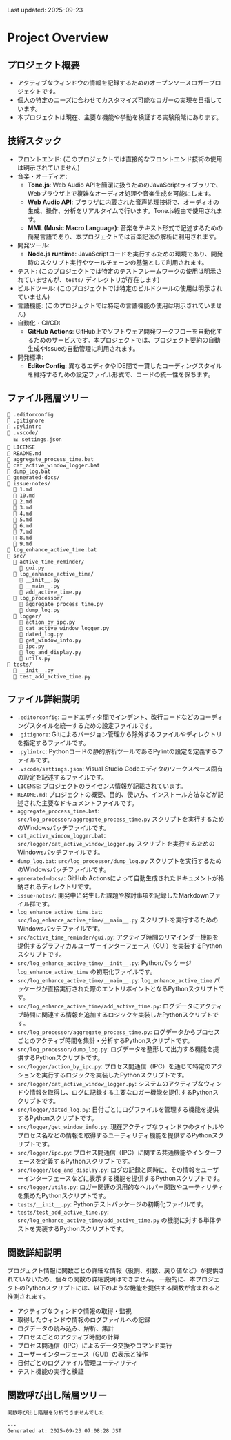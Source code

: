 Last updated: 2025-09-23

# Project Overview

## プロジェクト概要
-   アクティブなウィンドウの情報を記録するためのオープンソースロガープロジェクトです。
-   個人の特定のニーズに合わせてカスタマイズ可能なロガーの実現を目指しています。
-   本プロジェクトは現在、主要な機能や挙動を検証する実験段階にあります。

## 技術スタック
-   フロントエンド: (このプロジェクトでは直接的なフロントエンド技術の使用は明示されていません)
-   音楽・オーディオ:
    -   **Tone.js**: Web Audio APIを簡潔に扱うためのJavaScriptライブラリで、Webブラウザ上で複雑なオーディオ処理や音楽生成を可能にします。
    -   **Web Audio API**: ブラウザに内蔵された音声処理技術で、オーディオの生成、操作、分析をリアルタイムで行います。Tone.js経由で使用されます。
    -   **MML (Music Macro Language)**: 音楽をテキスト形式で記述するための簡易言語であり、本プロジェクトでは音楽記法の解析に利用されます。
-   開発ツール:
    -   **Node.js runtime**: JavaScriptコードを実行するための環境であり、開発時のスクリプト実行やツールチェーンの基盤として利用されます。
-   テスト: (このプロジェクトでは特定のテストフレームワークの使用は明示されていませんが、`tests/` ディレクトリが存在します)
-   ビルドツール: (このプロジェクトでは特定のビルドツールの使用は明示されていません)
-   言語機能: (このプロジェクトでは特定の言語機能の使用は明示されていません)
-   自動化・CI/CD:
    -   **GitHub Actions**: GitHub上でソフトウェア開発ワークフローを自動化するためのサービスです。本プロジェクトでは、プロジェクト要約の自動生成やIssueの自動管理に利用されます。
-   開発標準:
    -   **EditorConfig**: 異なるエディタやIDE間で一貫したコーディングスタイルを維持するための設定ファイル形式で、コードの統一性を保ちます。

## ファイル階層ツリー
```
📄 .editorconfig
📄 .gitignore
📄 .pylintrc
📁 .vscode/
  📊 settings.json
📄 LICENSE
📖 README.md
📄 aggregate_process_time.bat
📄 cat_active_window_logger.bat
📄 dump_log.bat
📁 generated-docs/
📁 issue-notes/
  📖 1.md
  📖 10.md
  📖 2.md
  📖 3.md
  📖 4.md
  📖 5.md
  📖 6.md
  📖 7.md
  📖 8.md
  📖 9.md
📄 log_enhance_active_time.bat
📁 src/
  📁 active_time_reminder/
    📄 gui.py
  📁 log_enhance_active_time/
    📄 __init__.py
    📄 __main__.py
    📄 add_active_time.py
  📁 log_processor/
    📄 aggregate_process_time.py
    📄 dump_log.py
  📁 logger/
    📄 action_by_ipc.py
    📄 cat_active_window_logger.py
    📄 dated_log.py
    📄 get_window_info.py
    📄 ipc.py
    📄 log_and_display.py
    📄 utils.py
📁 tests/
  📄 __init__.py
  📄 test_add_active_time.py
```

## ファイル詳細説明
-   `.editorconfig`: コードエディタ間でインデント、改行コードなどのコーディングスタイルを統一するための設定ファイルです。
-   `.gitignore`: Gitによるバージョン管理から除外するファイルやディレクトリを指定するファイルです。
-   `.pylintrc`: Pythonコードの静的解析ツールであるPylintの設定を定義するファイルです。
-   `.vscode/settings.json`: Visual Studio Codeエディタのワークスペース固有の設定を記述するファイルです。
-   `LICENSE`: プロジェクトのライセンス情報が記載されています。
-   `README.md`: プロジェクトの概要、目的、使い方、インストール方法などが記述された主要なドキュメントファイルです。
-   `aggregate_process_time.bat`: `src/log_processor/aggregate_process_time.py` スクリプトを実行するためのWindowsバッチファイルです。
-   `cat_active_window_logger.bat`: `src/logger/cat_active_window_logger.py` スクリプトを実行するためのWindowsバッチファイルです。
-   `dump_log.bat`: `src/log_processor/dump_log.py` スクリプトを実行するためのWindowsバッチファイルです。
-   `generated-docs/`: GitHub Actionsによって自動生成されたドキュメントが格納されるディレクトリです。
-   `issue-notes/`: 開発中に発生した課題や検討事項を記録したMarkdownファイル群です。
-   `log_enhance_active_time.bat`: `src/log_enhance_active_time/__main__.py` スクリプトを実行するためのWindowsバッチファイルです。
-   `src/active_time_reminder/gui.py`: アクティブ時間のリマインダー機能を提供するグラフィカルユーザーインターフェース（GUI）を実装するPythonスクリプトです。
-   `src/log_enhance_active_time/__init__.py`: Pythonパッケージ `log_enhance_active_time` の初期化ファイルです。
-   `src/log_enhance_active_time/__main__.py`: `log_enhance_active_time` パッケージが直接実行された際のエントリポイントとなるPythonスクリプトです。
-   `src/log_enhance_active_time/add_active_time.py`: ログデータにアクティブ時間に関連する情報を追加するロジックを実装したPythonスクリプトです。
-   `src/log_processor/aggregate_process_time.py`: ログデータからプロセスごとのアクティブ時間を集計・分析するPythonスクリプトです。
-   `src/log_processor/dump_log.py`: ログデータを整形して出力する機能を提供するPythonスクリプトです。
-   `src/logger/action_by_ipc.py`: プロセス間通信（IPC）を通じて特定のアクションを実行するロジックを実装したPythonスクリプトです。
-   `src/logger/cat_active_window_logger.py`: システムのアクティブなウィンドウ情報を取得し、ログに記録する主要なロガー機能を提供するPythonスクリプトです。
-   `src/logger/dated_log.py`: 日付ごとにログファイルを管理する機能を提供するPythonスクリプトです。
-   `src/logger/get_window_info.py`: 現在アクティブなウィンドウのタイトルやプロセス名などの情報を取得するユーティリティ機能を提供するPythonスクリプトです。
-   `src/logger/ipc.py`: プロセス間通信（IPC）に関する共通機能やインターフェースを定義するPythonスクリプトです。
-   `src/logger/log_and_display.py`: ログの記録と同時に、その情報をユーザーインターフェースなどに表示する機能を提供するPythonスクリプトです。
-   `src/logger/utils.py`: ロガー関連の汎用的なヘルパー関数やユーティリティを集めたPythonスクリプトです。
-   `tests/__init__.py`: Pythonテストパッケージの初期化ファイルです。
-   `tests/test_add_active_time.py`: `src/log_enhance_active_time/add_active_time.py` の機能に対する単体テストを実装するPythonスクリプトです。

## 関数詳細説明
プロジェクト情報に関数ごとの詳細な情報（役割、引数、戻り値など）が提供されていないため、個々の関数の詳細説明はできません。
一般的に、本プロジェクトのPythonスクリプトには、以下のような機能を提供する関数が含まれると推測されます。
-   アクティブなウィンドウ情報の取得・監視
-   取得したウィンドウ情報のログファイルへの記録
-   ログデータの読み込み、解析、集計
-   プロセスごとのアクティブ時間の計算
-   プロセス間通信（IPC）によるデータ交換やコマンド実行
-   ユーザーインターフェース（GUI）の表示と操作
-   日付ごとのログファイル管理ユーティリティ
-   テスト機能の実行と検証

## 関数呼び出し階層ツリー
```
関数呼び出し階層を分析できませんでした

---
Generated at: 2025-09-23 07:08:28 JST
